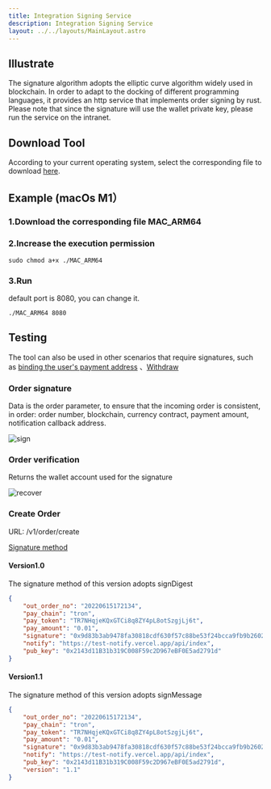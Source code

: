 ```yaml
---
title: Integration Signing Service 
description: Integration Signing Service
layout: ../../layouts/MainLayout.astro
---
```


## Illustrate
The signature algorithm adopts the elliptic curve algorithm widely used in blockchain. In order to adapt to the docking of different programming languages, it provides an http service that implements order signing by rust. Please note that since the signature will use the wallet private key, please run the service on the intranet.

## Download Tool
According to your current operating system, select the corresponding file to download [here](https://github.com/nulls-network/sign-order-service/releases).

## Example (macOs M1）
### 1.Download the corresponding file MAC_ARM64

### 2.Increase the execution permission
```code
sudo chmod a+x ./MAC_ARM64
```

### 3.Run
default port is 8080, you can change it.
```code
./MAC_ARM64 8080
```

## Testing  
The tool can also be used in other scenarios that require signatures, such as [binding the user's payment address](/en/bindReceiveAddress) 、[Withdraw](/en/doWithdraw)

### Order signature
Data is the order parameter, to ensure that the incoming order is consistent, in order: order number, blockchain, currency contract, payment amount, notification callback address.

![sign](/sign.png)

### Order verification
Returns the wallet account used for the signature
    
![recover](/recover.png)

### Create Order

URL: /v1/order/create

[Signature method](/en/signOrderJavascript)

#### Version1.0

The signature method of this version adopts signDigest

```json
{
	"out_order_no": "20220615172134",
	"pay_chain": "tron",
	"pay_token": "TR7NHqjeKQxGTCi8q8ZY4pL8otSzgjLj6t",
	"pay_amount": "0.01",
	"signature": "0x9d83b3ab9478fa30818cdf630f57c88be53f24bcca9fb9b2602b83653437cd5b52d9d8e4ed6b9f423a61667fb6177bf0876066b83d89c282e5fdc7beef9de82c1b",
	"notify": "https://test-notify.vercel.app/api/index",
	"pub_key": "0x2143d11B31b319C008F59c2D967eBF0E5ad2791d"
}
```

#### Version1.1

The signature method of this version adopts signMessage

```json
{
	"out_order_no": "20220615172134",
	"pay_chain": "tron",
	"pay_token": "TR7NHqjeKQxGTCi8q8ZY4pL8otSzgjLj6t",
	"pay_amount": "0.01",
	"signature": "0x9d83b3ab9478fa30818cdf630f57c88be53f24bcca9fb9b2602b83653437cd5b52d9d8e4ed6b9f423a61667fb6177bf0876066b83d89c282e5fdc7beef9de82c1b",
	"notify": "https://test-notify.vercel.app/api/index",
	"pub_key": "0x2143d11B31b319C008F59c2D967eBF0E5ad2791d",
	"version": "1.1"
}
```



